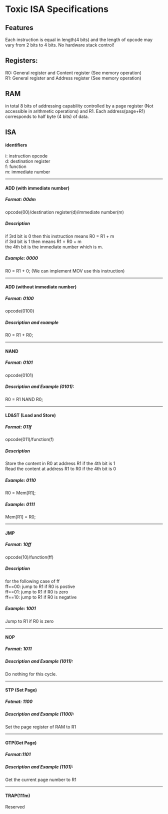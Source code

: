 # Toxic ISA Specifications 
## Features
Each instruction is equal in length(4 bits) and the length of opcode may vary from 2 bits to 4 bits. No hardware stack control!
## Registers:
R0: General register and Content register (See memory operation) <br>
R1: General register and Address register (See memory operation)
## RAM
in total 8 bits of addressing capability controlled by a page register (Not accessible in arithmetic operations) and R1. Each address(page+R1) corresponds to half byte (4 bits) of data.
## ISA
#### identifiers
i: instruction opcode <br>
d: destination register <br>
f: function <br>
m: immediate number
***
#### ADD (with immediate number)
##### Format: 00dm
opcode(00)/destination register(d)/immediate number(m)
##### Description 
if 3rd bit is 0 then this instruction means R0 = R1 + m <br>
if 3rd bit is 1 then means R1 = R0 + m <br>
the 4th bit is the immediate number which is m.
##### Example: 0000
R0 = R1 + 0; (We can implement MOV use this instruction)
***
#### ADD (without immediate number)
##### Format: 0100
opcode(0100)
##### Description and example
R0 = R1 + R0;
***
#### NAND
##### Format: 0101
opcode(0101)
##### Description and Example (0101):
R0 = R1 NAND R0;
***
#### LD&ST (Load and Store)
##### Format: 011f
opcode(011)/function(f)
##### Description
Store the content in R0 at address R1 if the 4th bit is 1 <br>
Read the content at address R1 to R0 if the 4th bit is 0
##### Example: 0110
R0 = Mem[R1];
##### Example: 0111
Mem[R1] = R0;
***
#### JMP
##### Format: 10ff
opcode(10)/function(ff)
##### Description
for the following case of ff <br>
ff==00: jump to R1 if R0 is postive <br>
ff==01: jump to R1 if R0 is zero <br>
ff==10: jump to R1 if R0 is negative <br>
##### Example: 1001
Jump to R1 if R0 is zero
***
#### NOP
##### Format: 1011
##### Description and Example (1011):
Do nothing for this cycle.
***
#### STP (Set Page)
##### Fotmat: 1100
##### Description and Example (1100):
Set the page register of RAM to R1
***
#### GTP(Get Page)
##### Format:1101
##### Description and Example (1101):
Get the current page number to R1
***
#### TRAP(111m)
Reserved

